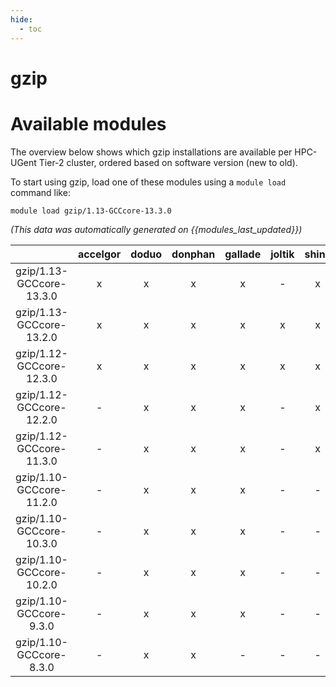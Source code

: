 ```yaml
---
hide:
  - toc
---
```


gzip
====

# Available modules


The overview below shows which gzip installations are available per HPC-UGent Tier-2 cluster, ordered based on software version (new to old).

To start using gzip, load one of these modules using a `module load` command like:

```shell
module load gzip/1.13-GCCcore-13.3.0
```

*(This data was automatically generated on {{modules_last_updated}})*  

| |accelgor|doduo|donphan|gallade|joltik|shinx|skitty|
| :---: | :---: | :---: | :---: | :---: | :---: | :---: | :---: |
|gzip/1.13-GCCcore-13.3.0|x|x|x|x|-|x|x|
|gzip/1.13-GCCcore-13.2.0|x|x|x|x|x|x|x|
|gzip/1.12-GCCcore-12.3.0|x|x|x|x|x|x|x|
|gzip/1.12-GCCcore-12.2.0|-|x|x|x|-|x|-|
|gzip/1.12-GCCcore-11.3.0|-|x|x|x|-|x|-|
|gzip/1.10-GCCcore-11.2.0|-|x|x|x|-|-|-|
|gzip/1.10-GCCcore-10.3.0|-|x|x|x|-|-|-|
|gzip/1.10-GCCcore-10.2.0|-|x|x|x|-|-|-|
|gzip/1.10-GCCcore-9.3.0|-|x|x|x|-|-|-|
|gzip/1.10-GCCcore-8.3.0|-|x|x|-|-|-|-|
